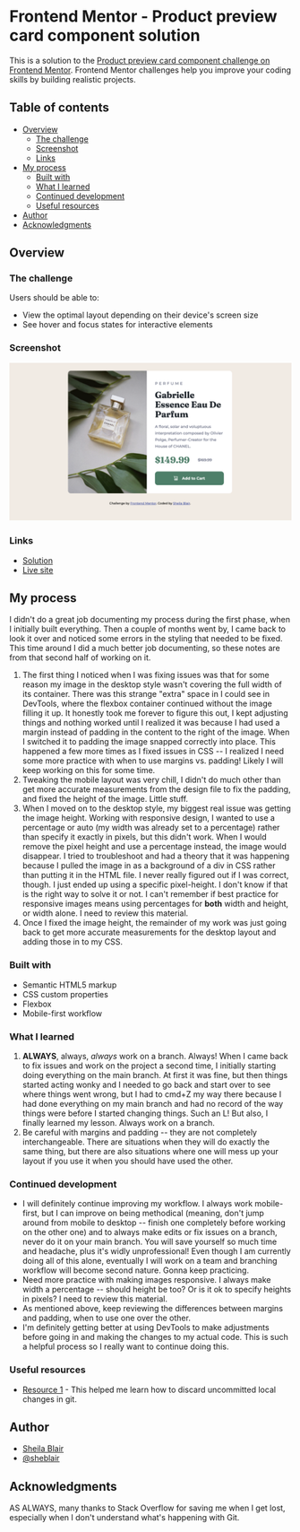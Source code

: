 # Frontend Mentor - Product preview card component solution

This is a solution to the [Product preview card component challenge on Frontend Mentor](https://www.frontendmentor.io/challenges/product-preview-card-component-GO7UmttRfa). Frontend Mentor challenges help you improve your coding skills by building realistic projects.

## Table of contents

- [Overview](#overview)
  - [The challenge](#the-challenge)
  - [Screenshot](#screenshot)
  - [Links](#links)
- [My process](#my-process)
  - [Built with](#built-with)
  - [What I learned](#what-i-learned)
  - [Continued development](#continued-development)
  - [Useful resources](#useful-resources)
- [Author](#author)
- [Acknowledgments](#acknowledgments)

## Overview

### The challenge

Users should be able to:

- View the optimal layout depending on their device's screen size
- See hover and focus states for interactive elements

### Screenshot

![](./images/screenshot.png)

### Links

- [Solution](https://github.com/sheblair/product-preview-card)
- [Live site](https://sheblair.github.io/product-preview-card/)

## My process

I didn't do a great job documenting my process during the first phase, when I initially built everything. Then a couple of months went by, I came back to look it over and noticed some errors in the styling that needed to be fixed. This time around I did a much better job documenting, so these notes are from that second half of working on it.

1. The first thing I noticed when I was fixing issues was that for some reason my image in the desktop style wasn't covering the full width of its container. There was this strange "extra" space in I could see in DevTools, where the flexbox container continued without the image filling it up. It honestly took me forever to figure this out, I kept adjusting things and nothing worked until I realized it was because I had used a margin instead of padding in the content to the right of the image. When I switched it to padding the image snapped correctly into place. This happened a few more times as I fixed issues in CSS -- I realized I need some more practice with when to use margins vs. padding! Likely I will keep working on this for some time.
2. Tweaking the mobile layout was very chill, I didn't do much other than get more accurate measurements from the design file to fix the padding, and fixed the height of the image. Little stuff.
3. When I moved on to the desktop style, my biggest real issue was getting the image height. Working with responsive design, I wanted to use a percentage or auto (my width was already set to a percentage) rather than specify it exactly in pixels, but this didn't work. When I would remove the pixel height and use a percentage instead, the image would disappear. I tried to troubleshoot and had a theory that it was happening because I pulled the image in as a background of a div in CSS rather than putting it in the HTML file. I never really figured out if I was correct, though. I just ended up using a specific pixel-height. I don't know if that is the right way to solve it or not. I can't remember if best practice for responsive images means using percentages for **both** width and height, or width alone. I need to review this material.
4. Once I fixed the image height, the remainder of my work was just going back to get more accurate measurements for the desktop layout and adding those in to my CSS.

### Built with

- Semantic HTML5 markup
- CSS custom properties
- Flexbox
- Mobile-first workflow

### What I learned

1. **ALWAYS**, always, _always_ work on a branch. Always! When I came back to fix issues and work on the project a second time, I initially starting doing everything on the main branch. At first it was fine, but then things started acting wonky and I needed to go back and start over to see where things went wrong, but I had to cmd+Z my way there because I had done everything on my main branch and had no record of the way things were before I started changing things. Such an L! But also, I finally learned my lesson. Always work on a branch.
2. Be careful with margins and padding -- they are not completely interchangeable. There are situations when they will do exactly the same thing, but there are also situations where one will mess up your layout if you use it when you should have used the other.

### Continued development

- I will definitely continue improving my workflow. I always work mobile-first, but I can improve on being methodical (meaning, don't jump around from mobile to desktop -- finish one completely before working on the other one) and to always make edits or fix issues on a branch, never do it on your main branch. You will save yourself so much time and headache, plus it's widly unprofessional! Even though I am currently doing all of this alone, eventually I will work on a team and branching workflow will become second nature. Gonna keep practicing.
- Need more practice with making images responsive. I always make width a percentage -- should height be too? Or is it ok to specify heights in pixels? I need to review this material.
- As mentioned above, keep reviewing the differences between margins and padding, when to use one over the other.
- I'm definitely getting better at using DevTools to make adjustments before going in and making the changes to my actual code. This is such a helpful process so I really want to continue doing this.

### Useful resources

- [Resource 1](https://www.git-tower.com/learn/git/commands/git-restore) - This helped me learn how to discard uncommitted local changes in git.

## Author

- [Sheila Blair](https://github.com/sheblair)
- [@sheblair](https://www.frontendmentor.io/profile/sheblair)

## Acknowledgments

AS ALWAYS, many thanks to Stack Overflow for saving me when I get lost, especially when I don't understand what's happening with Git.
